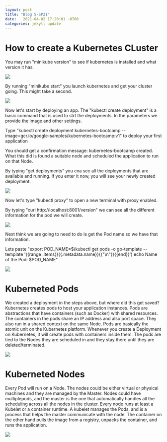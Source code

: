 ```yaml
---
layout: post
title: "Blog 5-SP21"
date:   2021-04-02 17:20:01 -0700
categories: jekyll update
---
```


<h1>How to create a Kubernetes CLuster</h1>

You may run "minikube version" to see if kubernetes is installed and what version it has.

<img src="https://i.imgur.com/Al3VB0A.png">

By running "minikube start" you launch kubernetes and get your cluster going. This might take a second.

<img src="https://i.imgur.com/AHsuMkL.png">

Now let's start by deploying an app. The "kubectl create deployment" is a basic command that is used to strt the deployments. 
In the parameters we provide the image and other settings.

Type "kubectl create deployment kubernetes-bootcamp --image=gcr.io/google-samples/kubernetes-bootcamp:v1" to deploy your first application

You should get a confirmation message: kubernetes-bootcamp created. What this did is found a suitable node and scheduled the application to run on that Node.

By typing "get deployments" you cna see all the deployments that are available and running. If you enter it now, you will see your newly created deployment.

<img src="https://i.imgur.com/pSVSh1M.png">

Now let's type "kubectl proxy" to open a new terminal with proxy enabled. 

By typing "curl http://localhost:8001/version" we can see all the different information for the pod we will create.

<img src="https://i.imgur.com/8aGzL7X.png">

Next think we are going to need to do is get the Pod name so we have that information.

Lets paste "export POD_NAME=$(kubectl get pods -o go-template --template '{{range .items}}{{.metadata.name}}{{"\n"}}{{end}}')
echo Name of the Pod: $POD_NAME" 

<img src="https://i.imgur.com/MR9rFqL.png">

<h1>Kuberneted Pods</h1>

We created a deployment in the steps above, but where did this get saved? Kubernetes creates pods to host your application instances.
Pods are abstractions that have containers (such as Docker) with shared resources. The containers in the pods share an IP address and also
port space. They also run in a shared context on the same Node. Pods are basically the atomic unit on the Kubernetes platform. 
Whenever you create a Deployment on Kubernetes, it will create pods with containers inside them. The pods are tied to the Nodes they are scheduled
in and they stay there until they are deleted/terminated.

<img src="https://i.imgur.com/BtNA20v.png">

<h1>Kuberneted Nodes</h1>

Every Pod will run on a Node. The nodes could be either virtual or physical machines and they are managed by the Master. Nodes could have 
multiplepods, and the master is the one that automatically handles all the scheduling across all the nodes in the cluster. Every node runs
at least a Kubelet or a container runtime. A kubelet manages the Pods, and is a process that helps the master communicate with the node. The 
container on the other hand pulls the image from a registry, unpacks the container, and runs the application.

<img src="https://i.imgur.com/OWItpVJ.png">
